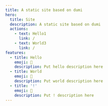 ```yaml
---
title: A static site based on dumi
hero:
  title: Site
  description: A static site based on dumi
  actions:
    - text: Hello1
      link: /
    - text: World3
      link: /
features:
  - title: Hello
    emoji: 💎
    description: Put hello description here
  - title: World
    emoji: 🌈
    description: Put world description here
  - title: '!'
    emoji: 🚀
    description: Put ! description here
---
```



